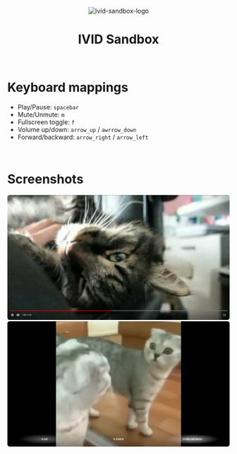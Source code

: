 <p align="center">
  <img width="180" src="https://vectr.com/alxpez/b1ZFR52OL5.svg?select=asYRSGQnU" alt="ivid-sandbox-logo">
</p>
<h1 align="center">IVID Sandbox</h1>

</br>

# Keyboard mappings

- Play/Pause: `spacebar`
- Mute/Unmute: `m`
- Fullscreen toggle: `f`
- Volume up/down: `arrow_up` / `awrrow_down`
- Forward/backward: `arrow_right` / `arrow_left`

</br>

# Screenshots

<img style="border-radius: 5px" src="https://raw.githubusercontent.com/ividjs/ivid-assets/master/ivid_mug.png">


<img style="border-radius: 5px" src="https://raw.githubusercontent.com/ividjs/ivid-assets/master/ivid_mug2.png">